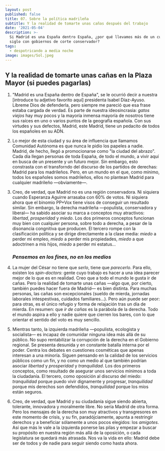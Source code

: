 ```yaml
---
layout: post
published: false
title: 07. Sobre la política madrileña
subtitle: Y la realidad de tomarte unas cañas después del trabajo
date: '2021-05-04'
description: >-
  Si Madrid es una España dentro España, ¿por qué llevamos más de un cuarto de
  siglo con gobiernos de corte conservador?
tags:
  - despotricando a media noche
image: images/Sol.jpeg
---
```

## Y la realidad de tomarte unas cañas en la Plaza Mayor (si puedes pagarlas)

1. "Madrid es una España dentro de España", se le ocurrió decir a nuestra \[introduce tu adjetivo favorito aquí\] presidenta Isabel Díaz-Ayuso. Líbreme Dios de defenderla, pero siempre me pareció que esa frase estaba cargada de verdad. Es parte de nuestra ideosincrasia: *gatos viejos* hay muy pocos y la mayoría inmensa mayoría de nosotros tiene sus raíces en uno o varios puntos de la geografía española. Con sus virtudes y sus defectos, Madrid, este Madrid, tiene un pedacito de todos los españoles en su ADN.

2. Lo mejor de esta ciudad y su área de influencia que llamamos Comunidad Autónoma es que nunca le pidio los papeles a nadie. Madrid, de hecho, llegó a promocionarse como "la ciudad del abrazo". Cada día llegan personas de toda España, de todo el mundo, a vivir aquí en busca de un presente y un futuro mejor. Sin embargo, esto constrasta con el transforndo del discurso de los partidos de derechas: Madrid para los madrileños. Pero, en un mundo en el que, como mínimo, todos los españoles somos madrileños, ellos no plantean Madrid para cualquier madrileño —obviamente—.
   
   <!--more-->    
   
3. Creo, de verdad, que Madrid no es una región conservadora. Ni siquiera cuando Esperanza Aguirre arrasaba con 60% de votos. Ni siquiera ahora que el binomio PP+Vox tiene visos de conseguir un resultado similar. Sin embargo, la derecha madrileña —populista, conservadora y liberal— ha sabido asociar su marca a conceptos muy atractivos: *libertad*, *prosperidad* y *miedo*. Los dos primeros conceptos funcionan muy bien con cualquier persona, sobre todo a derecha, a pesar de la disonancia congnitiva que producen. El tercero rompe con la clasificación política y se dirige directamente a la clase media: *miedo* a perder mi empleo, *miedo* a perder mis propiedades, *miedo* a que adoctrinen a mis hijos, *miedo* a perder mi estatus...
   
   ### _Pensemos en los fines, no en los medios_    
   
4. La mujer del César no tiene que *serlo*, tiene que *parecerlo*. Para ello, existen los *spin-doctors*: gente cuyo trabajo es hacer a una idea parecer mejor de lo que es en realidad. Creo que a todo el mundo le gusta ir de cañas. Pero la realidad de tomarte unas cañas —algo que, por cierto, también puedes hacer fuera de Madrid— es bien distinta. Para muchas personas, las cañas son excepcionales (sueldo de mierda, jornadas laborales intespestivas, cuidados familiares...). Pero aún puede ser peor: para otras, es el único refugio y forma de relajación tras un día de mierda. En resumen: que *ir de cañas* es la parábola de la derecha. Todo el mundo aspira a ello y nadie quiere que cierren los bares, con lo que orientar el sentido del voto es muy sencillo. 

5. Mientras tanto, la izquierda madrileña —populista, ecologista y socialista— es incapaz de comunidar ninguna idea más allá de su público. No supo rentabilizar la corrupción de la derecha en el Gobierno regional. Se presenta desunida y en constante batalla interna por el poder. Centra los debates en cuestiones cosméticas que apenas interesan a una minoría. Siguen pensando en la calidad de los servicios públicos como un fin, y no como un medio al que también podrían asociar *libertad* y *prosperidad* y *tranquilidad*. Los dos primeros conceptos, como resultado de asegurar unos servicios mínimos a toda la ciudadanía. El tercero, como oposición al discurso del miedo: *tranquilidad* porque puedo vivir dignamente y progresar, *tranquilidad* porque mis derechos son defendidos, *tranquilidad* porque los míos están seguros.

6. Creo, de verdad, que Madrid y su ciudadanía sigue siendo abierta, tolerante, innovadora y moralmente libre. No sería Madrid de otra forma. Pero los mensajes de la derecha son muy atractivos y transgresores en este momento de crisis, y su fin, paradójciamente, apunta a restringir derechos y a beneficiar sólamente a unos pocos elegidos: los *amigotes*. Así que más le vale a la izquierda ponerse las pilas y empezar a buscar su propósito en nuestra región más allá de la oposición, o cada legislatura se quedará más atrasada.
Nos va la vida en ello: Madrid debe ser de todos y de nadie para seguir siendo como hasta ahora.
